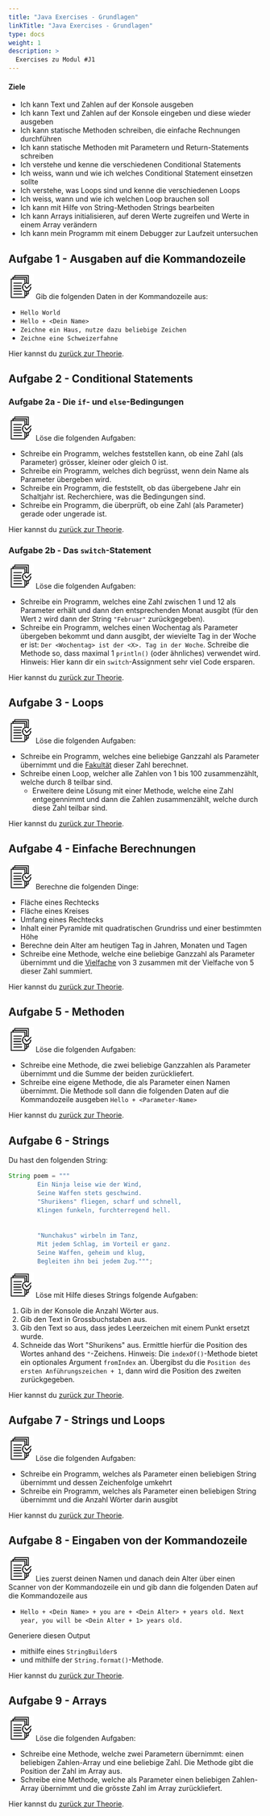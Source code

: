 ```yaml
---
title: "Java Exercises - Grundlagen"
linkTitle: "Java Exercises - Grundlagen"
type: docs
weight: 1
description: >
  Exercises zu Modul #J1
---
```


#### Ziele
* Ich kann Text und Zahlen auf der Konsole ausgeben
* Ich kann Text und Zahlen auf der Konsole eingeben und diese wieder ausgeben
* Ich kann statische Methoden schreiben, die einfache Rechnungen durchführen
* Ich kann statische Methoden mit Parametern und Return-Statements schreiben
* Ich verstehe und kenne die verschiedenen Conditional Statements
* Ich weiss, wann und wie ich welches Conditional Statement einsetzen sollte
* Ich verstehe, was Loops sind und kenne die verschiedenen Loops
* Ich weiss, wann und wie ich welchen Loop brauchen soll
* Ich kann mit Hilfe von String-Methoden Strings bearbeiten
* Ich kann Arrays initialisieren, auf deren Werte zugreifen und Werte in einem Array verändern
* Ich kann mein Programm mit einem Debugger zur Laufzeit untersuchen

## Aufgabe 1 - Ausgaben auf die Kommandozeile
![task1](/images/task.png) Gib die folgenden Daten in der Kommandozeile aus:
* `Hello World`
* `Hello + <Dein Name>`
* `Zeichne ein Haus, nutze dazu beliebige Zeichen`
* `Zeichne eine Schweizerfahne`

Hier kannst du [zurück zur Theorie](../../../../docs/java/java-grundlagen/01_java_intro/#hello-world).

## Aufgabe 2 - Conditional Statements

### Aufgabe 2a - Die `if`- und `else`-Bedingungen
![task1](/images/task.png) Löse die folgenden Aufgaben:
* Schreibe ein Programm, welches feststellen kann, ob eine Zahl (als Parameter) grösser, kleiner oder gleich 0 ist.
* Schreibe ein Programm, welches dich begrüsst, wenn dein Name als Parameter übergeben wird.
* Schreibe ein Programm, die feststellt, ob das übergebene Jahr ein Schaltjahr ist. Recherchiere, was die Bedingungen sind.
* Schreibe ein Programm, die überprüft, ob eine Zahl (als Parameter) gerade oder ungerade ist.

Hier kannst du [zurück zur Theorie](../../../../docs/java/java-grundlagen/05_control_structures/#if-statement).

### Aufgabe 2b - Das `switch`-Statement
![task1](/images/task.png) Löse die folgenden Aufgaben:
* Schreibe ein Programm, welches eine Zahl zwischen 1 und 12 als Parameter erhält und dann den entsprechenden Monat ausgibt (für den Wert `2` wird dann der String `"Februar"` zurückgegeben).
* Schreibe ein Programm, welches einen Wochentag als Parameter übergeben bekommt und dann ausgibt, der wievielte Tag in der Woche er ist: `Der <Wochentag> ist der <X>. Tag in der Woche`. Schreibe die Methode so, dass maximal 1 `println()` (oder ähnliches) verwendet wird. Hinweis: Hier kann dir ein `switch`-Assignment sehr viel Code ersparen.

Hier kannst du [zurück zur Theorie](../../../../docs/java/java-grundlagen/05_control_structures/#switch-statement).

## Aufgabe 3 - Loops
![task1](/images/task.png) Löse die folgenden Aufgaben:
* Schreibe ein Programm, welches eine beliebige Ganzzahl als Parameter übernimmt und die [Fakultät](https://www.studysmarter.de/schule/mathe/algebra/fakultaet/) dieser Zahl berechnet.
* Schreibe einen Loop, welcher alle Zahlen von 1 bis 100 zusammenzählt, welche durch 8 teilbar sind.
  * Erweitere deine Lösung mit einer Methode, welche eine Zahl entgegennimmt und dann die Zahlen zusammenzählt, welche durch diese Zahl teilbar sind.

Hier kannst du [zurück zur Theorie](../../../../docs/java/java-grundlagen/05_control_structures/#schleifen-loops).

## Aufgabe 4 - Einfache Berechnungen
![task1](/images/task.png) Berechne die folgenden Dinge:
* Fläche eines Rechtecks
* Fläche eines Kreises
* Umfang eines Rechtecks
* Inhalt einer Pyramide mit quadratischen Grundriss und einer bestimmten Höhe
* Berechne dein Alter am heutigen Tag in Jahren, Monaten und Tagen
* Schreibe eine Methode, welche eine beliebige Ganzzahl als Parameter übernimmt und die [Vielfache](https://www.studysmarter.de/schule/mathe/algebra/vielfaches/) von 3 zusammen mit der Vielfache von 5 dieser Zahl summiert.

Hier kannst du [zurück zur Theorie](../../../../docs/java/java-grundlagen/06_logic).

## Aufgabe 5 - Methoden
![task1](/images/task.png) Löse die folgenden Aufgaben:
* Schreibe eine Methode, die zwei beliebige Ganzzahlen als Parameter übernimmt und die Summe der beiden zurückliefert.
* Schreibe eine eigene Methode, die als Parameter einen Namen übernimmt. Die Methode soll dann die folgenden Daten auf die Kommandozeile ausgeben ```Hello + <Parameter-Name>```

Hier kannst du [zurück zur Theorie](../../../../docs/java/java-grundlagen/09_methods).

## Aufgabe 6 - Strings
Du hast den folgenden String:


```java
String poem = """
        Ein Ninja leise wie der Wind,
        Seine Waffen stets geschwind.
        "Shurikens" fliegen, scharf und schnell,
        Klingen funkeln, furchterregend hell.


        "Nunchakus" wirbeln im Tanz,
        Mit jedem Schlag, im Vorteil er ganz.
        Seine Waffen, geheim und klug,
        Begleiten ihn bei jedem Zug.""";
```

![task1](/images/task.png) Löse mit Hilfe dieses Strings folgende Aufgaben:
1. Gib in der Konsole die Anzahl Wörter aus.
2. Gib den Text in Grossbuchstaben aus.
3. Gib den Text so aus, dass jedes Leerzeichen mit einem Punkt ersetzt wurde.
4. Schneide das Wort "Shurikens" aus. Ermittle hierfür die Position des Wortes anhand des `"`-Zeichens.
    Hinweis: Die `indexOf()`-Methode bietet ein optionales Argument `fromIndex` an. Übergibst du die `Position des ersten Anführungszeichen + 1`, dann wird die Position des zweiten zurückgegeben.

Hier kannst du [zurück zur Theorie](../../../../docs/java/java-grundlagen/08_strings).

## Aufgabe 7 - Strings und Loops
![task1](/images/task.png) Löse die folgenden Aufgaben:
* Schreibe ein Programm, welches als Parameter einen beliebigen String übernimmt und dessen Zeichenfolge umkehrt
* Schreibe ein Programm, welches als Parameter einen beliebigen String übernimmt und die Anzahl Wörter darin ausgibt

Hier kannst du [zurück zur Theorie](../../../../docs/java/java-grundlagen/08_strings).

## Aufgabe 8 - Eingaben von der Kommandozeile
![task1](/images/task.png) Lies zuerst deinen Namen und danach dein Alter über einen Scanner von der Kommandozeile ein und gib dann die folgenden Daten auf die Kommandozeile aus
*   `Hello + <Dein Name> + you are + <Dein Alter> + years old. Next year, you will be <Dein Alter + 1> years old.`

Generiere diesen Output
* mithilfe eines `StringBuilder`s
* und mithilfe der `String.format()`-Methode.

Hier kannst du [zurück zur Theorie](../../../../docs/java/java-grundlagen/10_scanner).

## Aufgabe 9 - Arrays
![task1](/images/task.png) Löse die folgenden Aufgaben:
* Schreibe eine Methode, welche zwei Parametern übernimmt: einen beliebigen Zahlen-Array und eine beliebige Zahl. Die Methode gibt die Position der Zahl im Array aus.
* Schreibe eine Methode, welche als Parameter einen beliebigen Zahlen-Array übernimmt und die grösste Zahl im Array zurückliefert.

Hier kannst du [zurück zur Theorie](../../../../docs/java/java-grundlagen/11_arrays).